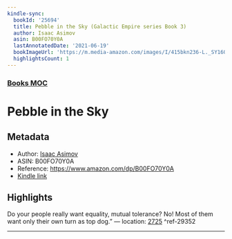 ```yaml
---
kindle-sync:
  bookId: '25694'
  title: Pebble in the Sky (Galactic Empire series Book 3)
  author: Isaac Asimov
  asin: B00FO70Y0A
  lastAnnotatedDate: '2021-06-19'
  bookImageUrl: 'https://m.media-amazon.com/images/I/415bkn236-L._SY160.jpg'
  highlightsCount: 1
---
```

### [Books MOC](Books%20MOC.md)

# Pebble in the Sky

## Metadata
* Author: [Isaac Asimov](https://www.amazon.comundefined)
* ASIN: B00FO70Y0A
* Reference: https://www.amazon.com/dp/B00FO70Y0A
* [Kindle link](kindle://book?action=open&asin=B00FO70Y0A)

## Highlights
Do your people really want equality, mutual tolerance? No! Most of them want only their own turn as top dog.” — location: [2725](kindle://book?action=open&asin=B00FO70Y0A&location=2725) ^ref-29352

---
